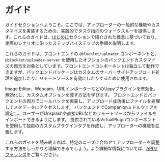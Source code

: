 # ガイド

ガイドセクションへようこそ。ここでは、アップローダーの一般的な機能やカスタマイズを実装するための、実践的でタスク指向のウォークスルーを提供します。これらのガイドは、[はじめに](./getting-started.md)セクションで紹介された概念に基づいており、実際のシナリオに沿ったステップバイステップの手順を説明します。

これらのガイドは、フロントエンドの `@blocklet/uploader` コンポーネントと、`@blocklet/uploader-server` を使用したオプションのバックエンドカスタマイズの両方を対象としています。フロントエンドコンポーネントは独立して動作できますが、バックエンドパッケージはカスタムのサーバーサイドアップロード処理を追加したり、リモートソースを有効にしたりするために使用されます。

<x-cards data-columns="2">
  <x-card data-title="プラグインの設定" data-icon="lucide:settings-2" data-href="/guides/configuring-plugins">
    Image Editor、Webcam、URLインポーターなどのUppyプラグインを有効化、無効化し、カスタムオプションを渡す方法を学びます。
  </x-card>
  <x-card data-title="アップロードの処理" data-icon="lucide:upload-cloud" data-href="/guides/handling-uploads">
    フロントエンドとバックエンドの両方でコールバックを実装し、アップロード成功後にファイルを処理してメタデータにアクセスします。
  </x-card>
  <x-card data-title="リモートソースの統合" data-icon="lucide:link" data-href="/guides/remote-sources">
    バックエンドでCompanionミドルウェアを設定し、ユーザーがUnsplashや直接URLなどのリモートソースからファイルをインポートできるようにします。
  </x-card>
  <x-card data-title="カスタムプラグインの作成" data-icon="lucide:puzzle" data-href="/guides/custom-plugin">
    提供されているVirtualPluginコンポーネントを使用して独自のカスタムプラグインタブを作成し、アップローダーの機能を拡張します。
  </x-card>
</x-cards>

これらのガイドを読み終えれば、特定のニーズに合わせてアップローダーを調整する方法をしっかりと理解できるでしょう。より詳細な情報については、[APIリファレンス](./api-reference.md)をご覧ください。